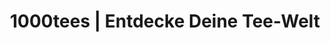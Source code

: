 ---
title: "1000tees | Entdecke Deine Tee-Welt"
url: /hamburg/1000tees-entdecke-deine-tee-welt/
shop: Tee
---